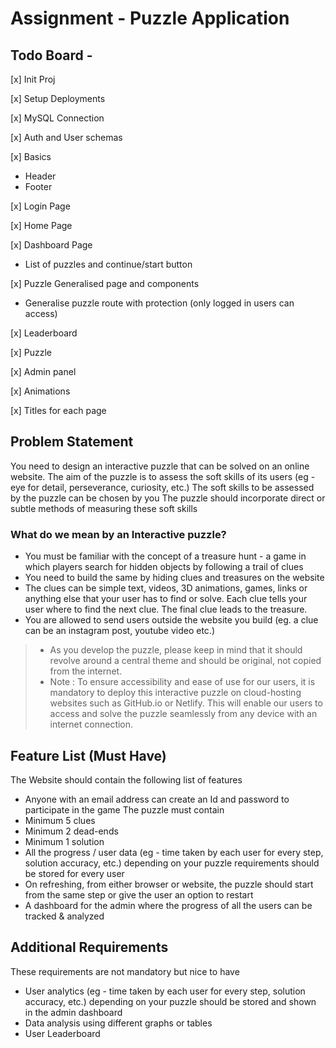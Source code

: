 # Assignment - Puzzle Application

## Todo Board - 
[x] Init Proj

[x] Setup Deployments

[x] MySQL Connection

[x] Auth and User schemas

[x] Basics
- Header
- Footer

[x] Login Page

[x] Home Page

[x] Dashboard Page
- List of puzzles and continue/start button

[x] Puzzle Generalised page and components
- Generalise puzzle route with protection (only logged in users can access)

[x] Leaderboard

[x] Puzzle

[x] Admin panel

[x] Animations

[x] Titles for each page

## Problem Statement

You need to design an interactive puzzle that can be solved on an online website.
The aim of the puzzle is to assess the soft skills of its users (eg - eye for detail, perseverance, curiosity, etc.)
The soft skills to be assessed by the puzzle can be chosen by you
The puzzle should incorporate direct or subtle methods of measuring these soft skills

### What do we mean by an Interactive puzzle?
- You must be familiar with the concept of a treasure hunt - a game in which players search for hidden objects by following a trail of clues
- You need to build the same by hiding clues and treasures on the website
- The clues can be simple text, videos, 3D animations, games, links or anything else that your user has to find or solve. Each clue tells your user where to find the next clue. The final clue leads to the treasure.
- You are allowed to send users outside the website you build (eg. a clue can be an instagram post, youtube video etc.)

> * As you develop the puzzle, please keep in mind that it should revolve around a central theme and should be original, not copied from the internet.
> * Note : To ensure accessibility and ease of use for our users, it is mandatory to deploy this interactive puzzle on cloud-hosting websites such as GitHub.io or Netlify. This will enable our users to access and solve the puzzle seamlessly from any device with an internet connection.

## Feature List (Must Have)
 
The Website should contain the following list of features
- Anyone with an email address can create an Id and password to participate in the game
The puzzle must contain
- Minimum 5 clues
- Minimum 2 dead-ends
- Minimum 1 solution 
- All the progress / user data (eg - time taken by each user for every step, solution accuracy, etc.) depending on your puzzle requirements should be stored for every user
- On refreshing, from either browser or website, the puzzle should start from the same step or give the user an option to restart
- A dashboard for the admin where the progress of all the users can be tracked & analyzed

## Additional Requirements
 
These requirements are not mandatory but nice to have
- User analytics (eg - time taken by each user for every step, solution accuracy, etc.) depending on your puzzle should be stored and shown in the admin dashboard
- Data analysis using different graphs or tables
- User Leaderboard


